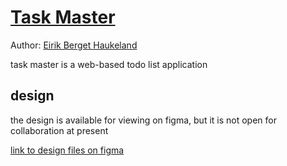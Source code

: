 # [Task Master](https://github.com/Eirik-Haukeland/task_master)
Author: [Eirik Berget Haukeland](https://github.com/Eirik-Haukeland)

task master is a web-based todo list application

## design

the design is available for viewing on figma, but it is not open for collaboration at present

[link to design files on figma](https://www.figma.com/file/tD4BrBwBW4zoK27bw21XXa/task-master?type=design&node-id=0%3A1&mode=design&t=PqnLkFJ4axp9yc8s-1)